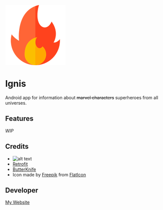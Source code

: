 ![alt text](https://github.com/KunaalKumar/Ignis/blob/master/app/src/main/res/drawable/ic_launcher.png "Ignis")
# Ignis

Android app for information about ~~marvel characters~~ superheroes from all universes.

## Features

*WIP*

## Credits

* ![alt text](https://kodi.tv/sites/default/files/styles/medium_crop/public/addon_assets/plugin.video.comicvine/icon/icon.png?itok=wG6jT_HI "Comic Vine")
* [Retrofit](http://square.github.io/retrofit/)
* [ButterKnife](http://jakewharton.github.io/butterknife/)
* Icon made by [Freepik](https://www.flaticon.com/authors/freepik) from [FlatIcon](www.flaticon.com)

## Developer
[My Website](https://www.kunaalkumar.com)
